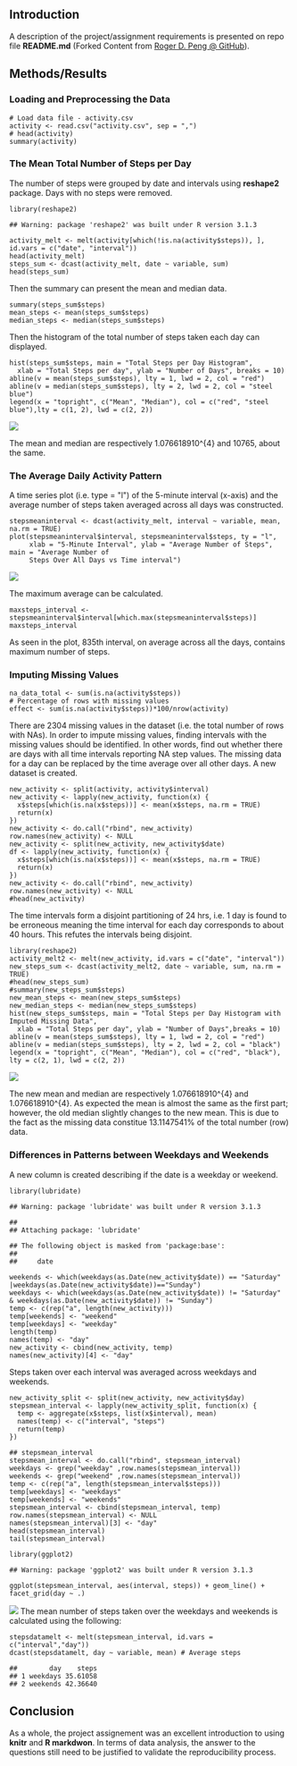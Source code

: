 Introduction
------------

A description of the project/assignment requirements is presented on
repo file **README.md** (Forked Content from [Roger D. Peng @
GitHub](https://github.com/rdpeng)).

Methods/Results
---------------

### Loading and Preprocessing the Data

    # Load data file - activity.csv
    activity <- read.csv("activity.csv", sep = ",")
    # head(activity)
    summary(activity)

### The Mean Total Number of Steps per Day

The number of steps were grouped by date and intervals using
**reshape2** package. Days with no steps were removed.

    library(reshape2)

    ## Warning: package 'reshape2' was built under R version 3.1.3

    activity_melt <- melt(activity[which(!is.na(activity$steps)), ], id.vars = c("date", "interval"))
    head(activity_melt)
    steps_sum <- dcast(activity_melt, date ~ variable, sum)
    head(steps_sum)

Then the summary can present the mean and median data.

    summary(steps_sum$steps)
    mean_steps <- mean(steps_sum$steps)
    median_steps <- median(steps_sum$steps)

Then the histogram of the total number of steps taken each day can
displayed.

    hist(steps_sum$steps, main = "Total Steps per Day Histogram",
      xlab = "Total Steps per day", ylab = "Number of Days", breaks = 10)
    abline(v = mean(steps_sum$steps), lty = 1, lwd = 2, col = "red")
    abline(v = median(steps_sum$steps), lty = 2, lwd = 2, col = "steel blue")
    legend(x = "topright", c("Mean", "Median"), col = c("red", "steel blue"),lty = c(1, 2), lwd = c(2, 2))

![](RR_Project_1_ss_files/figure-markdown_strict/total_steps_histogram-1.png)

The mean and median are respectively 1.076618910^{4} and 10765, about
the same.

### The Average Daily Activity Pattern

A time series plot (i.e. type = "l") of the 5-minute interval (x-axis)
and the average number of steps taken averaged across all days was
constructed.

    stepsmeaninterval <- dcast(activity_melt, interval ~ variable, mean, na.rm = TRUE)
    plot(stepsmeaninterval$interval, stepsmeaninterval$steps, ty = "l", 
         xlab = "5-Minute Interval", ylab = "Average Number of Steps", main = "Average Number of 
         Steps Over All Days vs Time interval")

![](RR_Project_1_ss_files/figure-markdown_strict/mean_interval-1.png)

The maximum average can be calculated.

    maxsteps_interval <- stepsmeaninterval$interval[which.max(stepsmeaninterval$steps)]
    maxsteps_interval

As seen in the plot, 835th interval, on average across all the days,
contains maximum number of steps.

### Imputing Missing Values

    na_data_total <- sum(is.na(activity$steps))
    # Percentage of rows with missing values
    effect <- sum(is.na(activity$steps))*100/nrow(activity) 

There are 2304 missing values in the dataset (i.e. the total number of
rows with NAs). In order to impute missing values, finding intervals
with the missing values should be identified. In other words, find out
whether there are days with all time intervals reporting NA step values.
The missing data for a day can be replaced by the time average over all
other days. A new dataset is created.

    new_activity <- split(activity, activity$interval)
    new_activity <- lapply(new_activity, function(x) {
      x$steps[which(is.na(x$steps))] <- mean(x$steps, na.rm = TRUE)
      return(x)
    })
    new_activity <- do.call("rbind", new_activity)
    row.names(new_activity) <- NULL
    new_activity <- split(new_activity, new_activity$date)
    df <- lapply(new_activity, function(x) {
      x$steps[which(is.na(x$steps))] <- mean(x$steps, na.rm = TRUE)
      return(x)
    })
    new_activity <- do.call("rbind", new_activity)
    row.names(new_activity) <- NULL
    #head(new_activity)

The time intervals form a disjoint partitioning of 24 hrs, i.e. 1 day is
found to be erroneous meaning the time interval for each day corresponds
to about 40 hours. This refutes the intervals being disjoint.

    library(reshape2)
    activity_melt2 <- melt(new_activity, id.vars = c("date", "interval"))
    new_steps_sum <- dcast(activity_melt2, date ~ variable, sum, na.rm = TRUE)
    #head(new_steps_sum)
    #summary(new_steps_sum$steps)
    new_mean_steps <- mean(new_steps_sum$steps)
    new_median_steps <- median(new_steps_sum$steps)
    hist(new_steps_sum$steps, main = "Total Steps per Day Histogram with Imputed Missing Data", 
      xlab = "Total Steps per day", ylab = "Number of Days",breaks = 10)
    abline(v = mean(steps_sum$steps), lty = 1, lwd = 2, col = "red")
    abline(v = median(steps_sum$steps), lty = 2, lwd = 2, col = "black")
    legend(x = "topright", c("Mean", "Median"), col = c("red", "black"), lty = c(2, 1), lwd = c(2, 2))

![](RR_Project_1_ss_files/figure-markdown_strict/new_activity_histogram-1.png)

The new mean and median are respectively 1.076618910^{4} and
1.076618910^{4}. As expected the mean is almost the same as the first
part; however, the old median slightly changes to the new mean. This is
due to the fact as the missing data constitue 13.1147541% of the total
number (row) data.

### Differences in Patterns between Weekdays and Weekends

A new column is created describing if the date is a weekday or weekend.

    library(lubridate)

    ## Warning: package 'lubridate' was built under R version 3.1.3

    ## 
    ## Attaching package: 'lubridate'

    ## The following object is masked from 'package:base':
    ## 
    ##     date

    weekends <- which(weekdays(as.Date(new_activity$date)) == "Saturday"
    |weekdays(as.Date(new_activity$date))=="Sunday")
    weekdays <- which(weekdays(as.Date(new_activity$date)) != "Saturday" 
    & weekdays(as.Date(new_activity$date)) != "Sunday")
    temp <- c(rep("a", length(new_activity)))
    temp[weekends] <- "weekend"
    temp[weekdays] <- "weekday"
    length(temp)
    names(temp) <- "day"
    new_activity <- cbind(new_activity, temp)
    names(new_activity)[4] <- "day"

Steps taken over each interval was averaged across weekdays and
weekends.

    new_activity_split <- split(new_activity, new_activity$day)
    stepsmean_interval <- lapply(new_activity_split, function(x) {
      temp <- aggregate(x$steps, list(x$interval), mean)
      names(temp) <- c("interval", "steps")
      return(temp)
    })

    ## stepsmean_interval
    stepsmean_interval <- do.call("rbind", stepsmean_interval)
    weekdays <- grep("weekday" ,row.names(stepsmean_interval))
    weekends <- grep("weekend" ,row.names(stepsmean_interval))
    temp <- c(rep("a", length(stepsmean_interval$steps)))
    temp[weekdays] <- "weekdays"
    temp[weekends] <- "weekends"
    stepsmean_interval <- cbind(stepsmean_interval, temp)
    row.names(stepsmean_interval) <- NULL
    names(stepsmean_interval)[3] <- "day"
    head(stepsmean_interval)
    tail(stepsmean_interval)

    library(ggplot2)

    ## Warning: package 'ggplot2' was built under R version 3.1.3

    ggplot(stepsmean_interval, aes(interval, steps)) + geom_line() + facet_grid(day ~ .) 

![](RR_Project_1_ss_files/figure-markdown_strict/unnamed-chunk-3-1.png)
The mean number of steps taken over the weekdays and weekends is
calculated using the following:

    stepsdatamelt <- melt(stepsmean_interval, id.vars = c("interval","day"))
    dcast(stepsdatamelt, day ~ variable, mean) # Average steps

    ##        day    steps
    ## 1 weekdays 35.61058
    ## 2 weekends 42.36640

Conclusion
----------

As a whole, the project assignement was an excellent introduction to
using **knitr** and **R markdwon**. In terms of data analysis, the
answer to the questions still need to be justified to validate the
reproducibility process.
